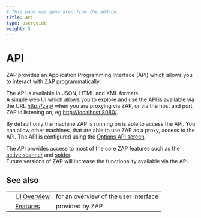 ```yaml
---
# This page was generated from the add-on.
title: API
type: userguide
weight: 5
---
```


# API

ZAP provides an Application Programming Interface (API) which allows you to interact with ZAP programmatically.

The API is available in JSON, HTML and XML formats.  
A simple web UI which allows you to explore and use the API is available via the URL <http://zap/>
when you are proxying via ZAP, or via the host and port ZAP is listening on, eg
<http://localhost:8080/>.

By default only the machine ZAP is running on is able to access the API. You can allow other machines, that are able to use ZAP
as a proxy, access to the API. The API is configured using the [Options API screen](/docs/desktop/ui/dialogs/options/api/).

The API provides access to most of the core ZAP features such as the
[active scanner](/docs/desktop/start/features/ascan/) and [spider](/docs/desktop/start/features/spider/).  
Future versions of ZAP will increase the functionality available via the APi.

## See also

|     |                                           |                                       |
| --- | ----------------------------------------- | ------------------------------------- |
|     | [UI Overview](/docs/desktop/ui/)          | for an overview of the user interface |
|     | [Features](/docs/desktop/start/features/) | provided by ZAP                       |
